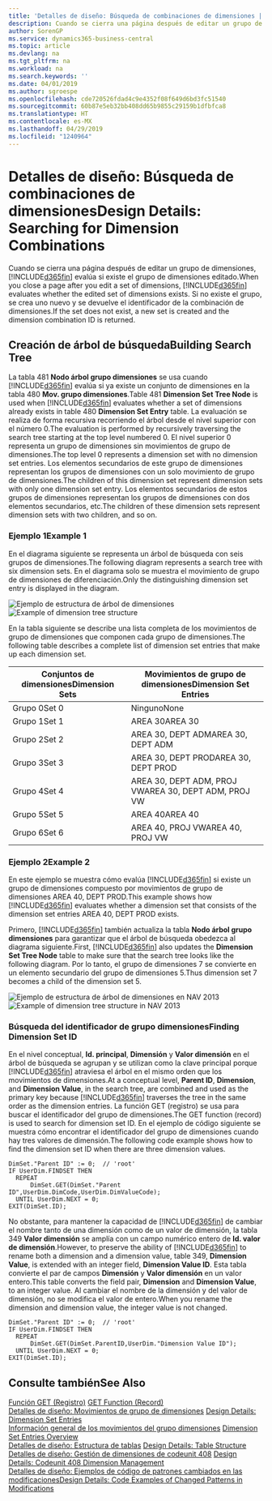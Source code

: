 ```yaml
---
title: 'Detalles de diseño: Búsqueda de combinaciones de dimensiones | Documentos de Microsoft'
description: Cuando se cierra una página después de editar un grupo de dimensiones, Business Central evalúa si existe el grupo de dimensiones editado. Si no existe el grupo, se crea uno nuevo y se devuelve el identificador de la combinación de dimensiones.
author: SorenGP
ms.service: dynamics365-business-central
ms.topic: article
ms.devlang: na
ms.tgt_pltfrm: na
ms.workload: na
ms.search.keywords: ''
ms.date: 04/01/2019
ms.author: sgroespe
ms.openlocfilehash: cde720526fdad4c9e4352f08f649d6bd3fc51540
ms.sourcegitcommit: 60b87e5eb32bb408dd65b9855c29159b1dfbfca8
ms.translationtype: HT
ms.contentlocale: es-MX
ms.lasthandoff: 04/29/2019
ms.locfileid: "1240964"
---
```

# <a name="design-details-searching-for-dimension-combinations"></a><span data-ttu-id="a7c68-104">Detalles de diseño: Búsqueda de combinaciones de dimensiones</span><span class="sxs-lookup"><span data-stu-id="a7c68-104">Design Details: Searching for Dimension Combinations</span></span>
<span data-ttu-id="a7c68-105">Cuando se cierra una página después de editar un grupo de dimensiones, [!INCLUDE[d365fin](includes/d365fin_md.md)] evalúa si existe el grupo de dimensiones editado.</span><span class="sxs-lookup"><span data-stu-id="a7c68-105">When you close a page after you edit a set of dimensions, [!INCLUDE[d365fin](includes/d365fin_md.md)] evaluates whether the edited set of dimensions exists.</span></span> <span data-ttu-id="a7c68-106">Si no existe el grupo, se crea uno nuevo y se devuelve el identificador de la combinación de dimensiones.</span><span class="sxs-lookup"><span data-stu-id="a7c68-106">If the set does not exist, a new set is created and the dimension combination ID is returned.</span></span>  

## <a name="building-search-tree"></a><span data-ttu-id="a7c68-107">Creación de árbol de búsqueda</span><span class="sxs-lookup"><span data-stu-id="a7c68-107">Building Search Tree</span></span>  
 <span data-ttu-id="a7c68-108">La tabla 481 **Nodo árbol grupo dimensiones** se usa cuando [!INCLUDE[d365fin](includes/d365fin_md.md)] evalúa si ya existe un conjunto de dimensiones en la tabla 480 **Mov. grupo dimensiones**.</span><span class="sxs-lookup"><span data-stu-id="a7c68-108">Table 481 **Dimension Set Tree Node** is used when [!INCLUDE[d365fin](includes/d365fin_md.md)] evaluates whether a set of dimensions already exists in table 480 **Dimension Set Entry** table.</span></span> <span data-ttu-id="a7c68-109">La evaluación se realiza de forma recursiva recorriendo el árbol desde el nivel superior con el número 0.</span><span class="sxs-lookup"><span data-stu-id="a7c68-109">The evaluation is performed by recursively traversing the search tree starting at the top level numbered 0.</span></span> <span data-ttu-id="a7c68-110">El nivel superior 0 representa un grupo de dimensiones sin movimientos de grupo de dimensiones.</span><span class="sxs-lookup"><span data-stu-id="a7c68-110">The top level 0 represents a dimension set with no dimension set entries.</span></span> <span data-ttu-id="a7c68-111">Los elementos secundarios de este grupo de dimensiones representan los grupos de dimensiones con un solo movimiento de grupo de dimensiones.</span><span class="sxs-lookup"><span data-stu-id="a7c68-111">The children of this dimension set represent dimension sets with only one dimension set entry.</span></span> <span data-ttu-id="a7c68-112">Los elementos secundarios de estos grupos de dimensiones representan los grupos de dimensiones con dos elementos secundarios, etc.</span><span class="sxs-lookup"><span data-stu-id="a7c68-112">The children of these dimension sets represent dimension sets with two children, and so on.</span></span>  

### <a name="example-1"></a><span data-ttu-id="a7c68-113">Ejemplo 1</span><span class="sxs-lookup"><span data-stu-id="a7c68-113">Example 1</span></span>  
 <span data-ttu-id="a7c68-114">En el diagrama siguiente se representa un árbol de búsqueda con seis grupos de dimensiones.</span><span class="sxs-lookup"><span data-stu-id="a7c68-114">The following diagram represents a search tree with six dimension sets.</span></span> <span data-ttu-id="a7c68-115">En el diagrama solo se muestra el movimiento de grupo de dimensiones de diferenciación.</span><span class="sxs-lookup"><span data-stu-id="a7c68-115">Only the distinguishing dimension set entry is displayed in the diagram.</span></span>  

 <span data-ttu-id="a7c68-116">![Ejemplo de estructura de árbol de dimensiones](media/nav2013_dimension_tree.png "Ejemplo de estructura de árbol de dimensiones")</span><span class="sxs-lookup"><span data-stu-id="a7c68-116">![Example of dimension tree structure](media/nav2013_dimension_tree.png "Example of dimension tree structure")</span></span>  

 <span data-ttu-id="a7c68-117">En la tabla siguiente se describe una lista completa de los movimientos de grupo de dimensiones que componen cada grupo de dimensiones.</span><span class="sxs-lookup"><span data-stu-id="a7c68-117">The following table describes a complete list of dimension set entries that make up each dimension set.</span></span>  

|<span data-ttu-id="a7c68-118">Conjuntos de dimensiones</span><span class="sxs-lookup"><span data-stu-id="a7c68-118">Dimension Sets</span></span>|<span data-ttu-id="a7c68-119">Movimientos de grupo de dimensiones</span><span class="sxs-lookup"><span data-stu-id="a7c68-119">Dimension Set Entries</span></span>|  
|--------------------|---------------------------|  
|<span data-ttu-id="a7c68-120">Grupo 0</span><span class="sxs-lookup"><span data-stu-id="a7c68-120">Set 0</span></span>|<span data-ttu-id="a7c68-121">Ninguno</span><span class="sxs-lookup"><span data-stu-id="a7c68-121">None</span></span>|  
|<span data-ttu-id="a7c68-122">Grupo 1</span><span class="sxs-lookup"><span data-stu-id="a7c68-122">Set 1</span></span>|<span data-ttu-id="a7c68-123">AREA 30</span><span class="sxs-lookup"><span data-stu-id="a7c68-123">AREA 30</span></span>|  
|<span data-ttu-id="a7c68-124">Grupo 2</span><span class="sxs-lookup"><span data-stu-id="a7c68-124">Set 2</span></span>|<span data-ttu-id="a7c68-125">AREA 30, DEPT ADM</span><span class="sxs-lookup"><span data-stu-id="a7c68-125">AREA 30, DEPT ADM</span></span>|  
|<span data-ttu-id="a7c68-126">Grupo 3</span><span class="sxs-lookup"><span data-stu-id="a7c68-126">Set 3</span></span>|<span data-ttu-id="a7c68-127">AREA 30, DEPT PROD</span><span class="sxs-lookup"><span data-stu-id="a7c68-127">AREA 30, DEPT PROD</span></span>|  
|<span data-ttu-id="a7c68-128">Grupo 4</span><span class="sxs-lookup"><span data-stu-id="a7c68-128">Set 4</span></span>|<span data-ttu-id="a7c68-129">AREA 30, DEPT ADM, PROJ VW</span><span class="sxs-lookup"><span data-stu-id="a7c68-129">AREA 30, DEPT ADM, PROJ VW</span></span>|  
|<span data-ttu-id="a7c68-130">Grupo 5</span><span class="sxs-lookup"><span data-stu-id="a7c68-130">Set 5</span></span>|<span data-ttu-id="a7c68-131">AREA 40</span><span class="sxs-lookup"><span data-stu-id="a7c68-131">AREA 40</span></span>|  
|<span data-ttu-id="a7c68-132">Grupo 6</span><span class="sxs-lookup"><span data-stu-id="a7c68-132">Set 6</span></span>|<span data-ttu-id="a7c68-133">AREA 40, PROJ VW</span><span class="sxs-lookup"><span data-stu-id="a7c68-133">AREA 40, PROJ VW</span></span>|  

### <a name="example-2"></a><span data-ttu-id="a7c68-134">Ejemplo 2</span><span class="sxs-lookup"><span data-stu-id="a7c68-134">Example 2</span></span>  
 <span data-ttu-id="a7c68-135">En este ejemplo se muestra cómo evalúa [!INCLUDE[d365fin](includes/d365fin_md.md)] si existe un grupo de dimensiones compuesto por movimientos de grupo de dimensiones AREA 40, DEPT PROD.</span><span class="sxs-lookup"><span data-stu-id="a7c68-135">This example shows how [!INCLUDE[d365fin](includes/d365fin_md.md)] evaluates whether a dimension set that consists of the dimension set entries AREA 40, DEPT PROD exists.</span></span>  

 <span data-ttu-id="a7c68-136">Primero, [!INCLUDE[d365fin](includes/d365fin_md.md)] también actualiza la tabla **Nodo árbol grupo dimensiones** para garantizar que el árbol de búsqueda obedezca al diagrama siguiente.</span><span class="sxs-lookup"><span data-stu-id="a7c68-136">First, [!INCLUDE[d365fin](includes/d365fin_md.md)] also updates the **Dimension Set Tree Node** table to make sure that the search tree looks like the following diagram.</span></span> <span data-ttu-id="a7c68-137">Por lo tanto, el grupo de dimensiones 7 se convierte en un elemento secundario del grupo de dimensiones 5.</span><span class="sxs-lookup"><span data-stu-id="a7c68-137">Thus dimension set 7 becomes a child of the dimension set 5.</span></span>  

 <span data-ttu-id="a7c68-138">![Ejemplo de estructura de árbol de dimensiones en NAV 2013](media/nav2013_dimension_tree_example2.png "Ejemplo de estructura de árbol de dimensiones en NAV 2013")</span><span class="sxs-lookup"><span data-stu-id="a7c68-138">![Example of dimension tree structure in NAV 2013](media/nav2013_dimension_tree_example2.png "Example of dimension tree structure in NAV 2013")</span></span>  

### <a name="finding-dimension-set-id"></a><span data-ttu-id="a7c68-139">Búsqueda del identificador de grupo dimensiones</span><span class="sxs-lookup"><span data-stu-id="a7c68-139">Finding Dimension Set ID</span></span>  
 <span data-ttu-id="a7c68-140">En el nivel conceptual, **Id. principal**, **Dimensión** y **Valor dimensión** en el árbol de búsqueda se agrupan y se utilizan como la clave principal porque [!INCLUDE[d365fin](includes/d365fin_md.md)] atraviesa el árbol en el mismo orden que los movimientos de dimensiones.</span><span class="sxs-lookup"><span data-stu-id="a7c68-140">At a conceptual level, **Parent ID**, **Dimension**, and **Dimension Value**, in the search tree, are combined and used as the primary key because [!INCLUDE[d365fin](includes/d365fin_md.md)] traverses the tree in the same order as the dimension entries.</span></span> <span data-ttu-id="a7c68-141">La función GET (registro) se usa para buscar el identificador del grupo de dimensiones.</span><span class="sxs-lookup"><span data-stu-id="a7c68-141">The GET function (record) is used to search for dimension set ID.</span></span> <span data-ttu-id="a7c68-142">En el ejemplo de código siguiente se muestra cómo encontrar el identificador del grupo de dimensiones cuando hay tres valores de dimensión.</span><span class="sxs-lookup"><span data-stu-id="a7c68-142">The following code example shows how to find the dimension set ID when there are three dimension values.</span></span>  

```  
DimSet."Parent ID" := 0;  // 'root'  
IF UserDim.FINDSET THEN  
  REPEAT  
      DimSet.GET(DimSet."Parent ID",UserDim.DimCode,UserDim.DimValueCode);  
  UNTIL UserDim.NEXT = 0;  
EXIT(DimSet.ID);  

```  

<span data-ttu-id="a7c68-143">No obstante, para mantener la capacidad de [!INCLUDE[d365fin](includes/d365fin_md.md)] de cambiar el nombre tanto de una dimensión como de un valor de dimensión, la tabla 349 **Valor dimensión** se amplía con un campo numérico entero de **Id. valor de dimensión**.</span><span class="sxs-lookup"><span data-stu-id="a7c68-143">However, to preserve the ability of [!INCLUDE[d365fin](includes/d365fin_md.md)] to rename both a dimension and a dimension value, table 349, **Dimension Value**, is extended with an integer field, **Dimension Value ID**.</span></span> <span data-ttu-id="a7c68-144">Esta tabla convierte el par de campos **Dimensión** y **Valor dimensión** en un valor entero.</span><span class="sxs-lookup"><span data-stu-id="a7c68-144">This table converts the field pair, **Dimension** and **Dimension Value**, to an integer value.</span></span> <span data-ttu-id="a7c68-145">Al cambiar el nombre de la dimensión y del valor de dimensión, no se modifica el valor de entero.</span><span class="sxs-lookup"><span data-stu-id="a7c68-145">When you rename the dimension and dimension value, the integer value is not changed.</span></span>  

```  
DimSet."Parent ID" := 0;  // 'root'  
IF UserDim.FINDSET THEN  
  REPEAT  
      DimSet.GET(DimSet.ParentID,UserDim."Dimension Value ID");  
  UNTIL UserDim.NEXT = 0;  
EXIT(DimSet.ID);  

```  

## <a name="see-also"></a><span data-ttu-id="a7c68-146">Consulte también</span><span class="sxs-lookup"><span data-stu-id="a7c68-146">See Also</span></span>  
 <span data-ttu-id="a7c68-147">[Función GET (Registro)](/dynamics-nav/GET-Function--Record-)  </span><span class="sxs-lookup"><span data-stu-id="a7c68-147">[GET Function (Record)](/dynamics-nav/GET-Function--Record-)  </span></span>  
 <span data-ttu-id="a7c68-148">[Detalles de diseño: Movimientos de grupo de dimensiones](design-details-dimension-set-entries.md) </span><span class="sxs-lookup"><span data-stu-id="a7c68-148">[Design Details: Dimension Set Entries](design-details-dimension-set-entries.md) </span></span>  
 <span data-ttu-id="a7c68-149">[Información general de los movimientos del grupo dimensiones](design-details-dimension-set-entries-overview.md) </span><span class="sxs-lookup"><span data-stu-id="a7c68-149">[Dimension Set Entries Overview](design-details-dimension-set-entries-overview.md) </span></span>  
 <span data-ttu-id="a7c68-150">[Detalles de diseño: Estructura de tablas](design-details-table-structure.md) </span><span class="sxs-lookup"><span data-stu-id="a7c68-150">[Design Details: Table Structure](design-details-table-structure.md) </span></span>  
 <span data-ttu-id="a7c68-151">[Detalles de diseño: Gestión de dimensiones de codeunit 408](design-details-codeunit-408-dimension-management.md) </span><span class="sxs-lookup"><span data-stu-id="a7c68-151">[Design Details: Codeunit 408 Dimension Management](design-details-codeunit-408-dimension-management.md) </span></span>  
 [<span data-ttu-id="a7c68-152">Detalles de diseño: Ejemplos de código de patrones cambiados en las modificaciones</span><span class="sxs-lookup"><span data-stu-id="a7c68-152">Design Details: Code Examples of Changed Patterns in Modifications</span></span>](design-details-code-examples-of-changed-patterns-in-modifications.md)
